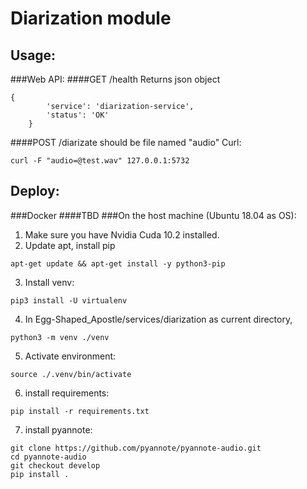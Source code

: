 # Diarization module
## Usage:
###Web API:
####GET /health
Returns json object
```
{
        'service': 'diarization-service',
        'status': 'OK'
    }
```
####POST /diarizate
should be file named "audio"
Curl:
```
curl -F "audio=@test.wav" 127.0.0.1:5732
```
## Deploy:
###Docker
####TBD
###On the host machine (Ubuntu 18.04 as OS):
1) Make sure you have Nvidia Cuda 10.2 installed.
2) Update apt, install pip
```
apt-get update && apt-get install -y python3-pip
```
3) Install venv:
```
pip3 install -U virtualenv
```
4) In Egg-Shaped_Apostle/services/diarization as current directory,
```
python3 -m venv ./venv
```
5) Activate environment:
```
source ./.venv/bin/activate
```
6) install requirements:
```
pip install -r requirements.txt
```
7) install pyannote:
```
git clone https://github.com/pyannote/pyannote-audio.git
cd pyannote-audio
git checkout develop
pip install .
```